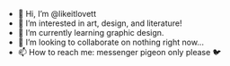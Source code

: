 - 👋 Hi, I’m @likeitlovett
- 👀 I’m interested in art, design, and literature!
- 🌱 I’m currently learning graphic design.
- 💞️ I’m looking to collaborate on nothing right now...
- 📫 How to reach me: messenger pigeon only please 🐦


<!---
likeitlovett/likeitlovett is a ✨ special ✨ repository because its `README.md` (this file) appears on your GitHub profile.
You can click the Preview link to take a look at your changes.
--->
